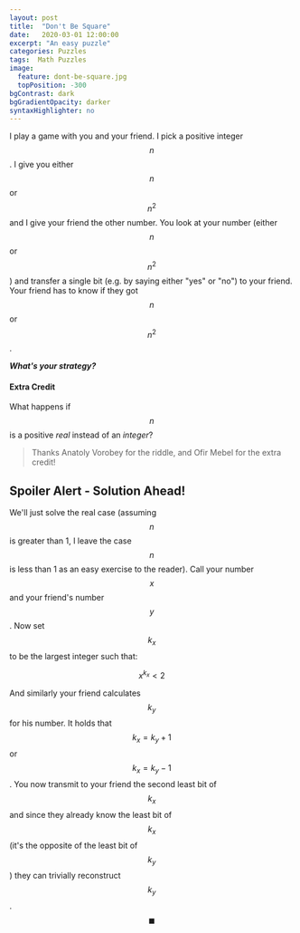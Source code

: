 ```yaml
---
layout: post
title:  "Don't Be Square"
date:   2020-03-01 12:00:00
excerpt: "An easy puzzle"
categories: Puzzles
tags:  Math Puzzles
image:
  feature: dont-be-square.jpg
  topPosition: -300
bgContrast: dark
bgGradientOpacity: darker
syntaxHighlighter: no
---
```

I play a game with you and your friend. I pick a positive integer $$n$$. I give you either $$n$$ or $$n^2$$ and I give your friend the other number. You look at your number (either $$n$$ or $$n^2$$) and transfer a single bit (e.g. by saying either "yes" or "no") to your friend. Your friend has to know if they got $$n$$ or $$n^2$$.

***What's your strategy?***

#### Extra Credit

What happens if $$n$$ is a positive *real* instead of an *integer*?

> Thanks Anatoly Vorobey for the riddle, and Ofir Mebel for the extra credit!

## Spoiler Alert - Solution Ahead!

We'll just solve the real case (assuming $$n$$ is greater than 1, I leave the case $$n$$ is less than 1 as an easy exercise to the reader). Call your number $$x$$ and your friend's number $$y$$. Now set $$k_x$$ to be the largest integer such that:

$$x^{k_x} \lt 2$$

And similarly your friend calculates $$k_y$$ for his number. It holds that $$k_x = k_y + 1$$ or $$k_x = k_y - 1$$. You now transmit to your friend the second least bit of $$k_x$$ and since they already know the least bit of $$k_x$$ (it's the opposite of the least bit of $$k_y$$) they can trivially reconstruct $$k_y$$. $$\blacksquare$$
